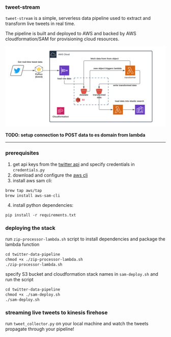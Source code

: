### tweet-stream

`tweet-stream` is a simple, serverless data pipeline used to extract and transform live tweets in real time.  

The pipeline is built and deployed to AWS and backed by AWS cloudformation/SAM for provisioning cloud resources. 

![data-pipeline](https://github.com/chojust4/files/blob/main/aws-data-pipeline.png)

**TODO: setup connection to POST data to es domain from lambda**

---

### prerequisites

1. get api keys from the [twitter api](https://developer.twitter.com/en/docs) and specify credentials in `credentials.py`
2. download and configure the [aws cli](https://docs.aws.amazon.com/cli/latest/userguide/cli-chap-configure.html)
3. install aws sam cli: 
```shell 
brew tap aws/tap
brew install aws-sam-cli
```
4. install python dependencies:
```shell
pip install -r requirements.txt
```

### deploying the stack

run `zip-processor-lambda.sh` script to install dependencies and package the lambda function

```shell
cd twitter-data-pipeline
chmod +x ./zip-processor-lambda.sh
./zip-processor-lambda.sh
```

specify S3 bucket and cloudformation stack names in `sam-deploy.sh` and run the script

```shell
cd twitter-data-pipeline
chmod +x ./sam-deploy.sh
./sam-deploy.sh
```

### streaming live tweets to kinesis firehose

run `tweet_collector.py` on your local machine and watch the tweets propagate through your pipeline!
